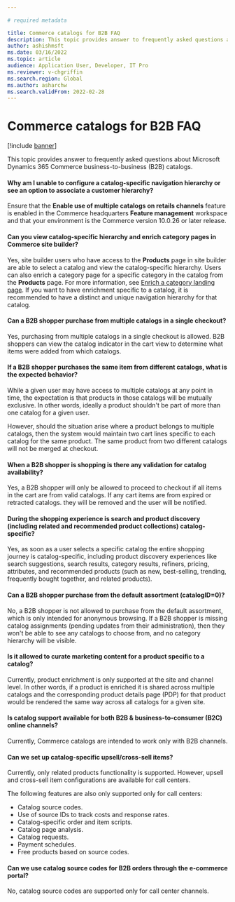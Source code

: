 ```yaml
---
  
# required metadata

title: Commerce catalogs for B2B FAQ
description: This topic provides answer to frequently asked questions about Microsoft Dynamics 365 Commerce catalogs.
author: ashishmsft
ms.date: 03/16/2022
ms.topic: article
audience: Application User, Developer, IT Pro
ms.reviewer: v-chgriffin
ms.search.region: Global
ms.author: asharchw
ms.search.validFrom: 2022-02-28
---
```


  
# Commerce catalogs for B2B FAQ 

[!include [banner](includes/banner.md)]

This topic provides answer to frequently asked questions about Microsoft Dynamics 365 Commerce business-to-business (B2B) catalogs.

#### Why am I unable to configure a catalog-specific navigation hierarchy or see an option to associate a customer hierarchy? 

Ensure that the **Enable use of multiple catalogs on retails channels** feature is enabled in the Commerce headquarters **Feature management** workspace and that your environment is the Commerce version 10.0.26 or later release. 

#### Can you view catalog-specific hierarchy and enrich category pages in Commerce site builder? 

Yes, site builder users who have access to the **Products** page in site builder are able to select a catalog and view the catalog-specific hierarchy. Users can also enrich a category page for a specific category in the catalog from the **Products** page. For more information, see [Enrich a category landing page](enrich-category-page.md). If you want to have enrichment specific to a catalog, it is recommended to have a distinct and unique navigation hierarchy for that catalog. 
 
#### Can a B2B shopper purchase from multiple catalogs in a single checkout?

Yes, purchasing from multiple catalogs in a single checkout is allowed. B2B shoppers can view the catalog indicator in the cart view to determine what items were added from which catalogs. 

#### If a B2B shopper purchases the same item from different catalogs, what is the expected behavior? 

While a given user may have access to multiple catalogs at any point in time, the expectation is that products in those catalogs will be mutually exclusive. In other words, ideally a product shouldn't be part of more than one catalog for a given user. 

However, should the situation arise where a product belongs to multiple catalogs, then the system would maintain two cart lines specific to each catalog for the same product. The same product from two different catalogs will not be merged at checkout.  

#### When a B2B shopper is shopping is there any validation for catalog availability? 

Yes, a B2B shopper will only be allowed to proceed to checkout if all items in the cart are from valid catalogs. If any cart items are from expired or retracted catalogs. they will be removed and the user will be notified. 

#### During the shopping experience is search and product discovery (including related and recommended product collections) catalog-specific? 

Yes, as soon as a user selects a specific catalog the entire shopping journey is catalog-specific, including product discovery experiences like search suggestions, search results, category results, refiners, pricing, attributes, and recommended products (such as new, best-selling, trending, frequently bought together, and related products). 

#### Can a B2B shopper purchase from the default assortment (catalogID=0)?

No, a B2B shopper is not allowed to purchase from the default assortment, which is only intended for anonymous browsing. If a B2B shopper is missing catalog assignments (pending updates from their administration), then they won't be able to see any catalogs to choose from, and no category hierarchy will be visible. 

#### Is it allowed to curate marketing content for a product specific to a catalog?

Currently, product enrichment is only supported at the site and channel level. In other words, if a product is enriched it is shared across multiple catalogs and the corresponding product details page (PDP) for that product would be rendered the same way across all catalogs for a given site. 

#### Is catalog support available for both B2B & business-to-consumer (B2C) online channels? 

Currently, Commerce catalogs are intended to work only with B2B channels. 

#### Can we set up catalog-specific upsell/cross-sell items? 

Currently, only related products functionality is supported. However, upsell and cross-sell item configurations are available for call centers. 

The following features are also only supported only for call centers: 
- Catalog source codes.
- Use of source IDs to track costs and response rates.
- Catalog-specific order and item scripts.
- Catalog page analysis.
- Catalog requests.
- Payment schedules.
- Free products based on source codes.

#### Can we use catalog source codes for B2B orders through the e-commerce portal? 

No, catalog source codes are supported only for call center channels.
